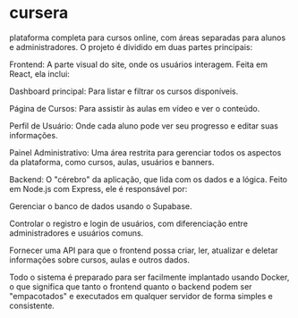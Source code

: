 # cursera

plataforma completa para cursos online, com áreas separadas para alunos e administradores. O projeto é dividido em duas partes principais:

Frontend: A parte visual do site, onde os usuários interagem. Feita em React, ela inclui:

Dashboard principal: Para listar e filtrar os cursos disponíveis.

Página de Cursos: Para assistir às aulas em vídeo e ver o conteúdo.

Perfil de Usuário: Onde cada aluno pode ver seu progresso e editar suas informações.

Painel Administrativo: Uma área restrita para gerenciar todos os aspectos da plataforma, como cursos, aulas, usuários e banners.

Backend: O "cérebro" da aplicação, que lida com os dados e a lógica. Feito em Node.js com Express, ele é responsável por:

Gerenciar o banco de dados usando o Supabase.

Controlar o registro e login de usuários, com diferenciação entre administradores e usuários comuns.

Fornecer uma API para que o frontend possa criar, ler, atualizar e deletar informações sobre cursos, aulas e outros dados.

Todo o sistema é preparado para ser facilmente implantado usando Docker, o que significa que tanto o frontend quanto o backend podem ser "empacotados" e executados em qualquer servidor de forma simples e consistente.
